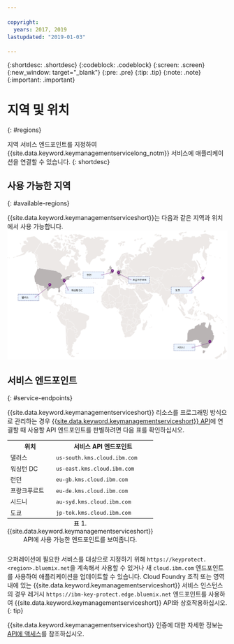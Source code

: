 ```yaml
---

copyright:
  years: 2017, 2019
lastupdated: "2019-01-03"

---
```


{:shortdesc: .shortdesc}
{:codeblock: .codeblock}
{:screen: .screen}
{:new_window: target="_blank"}
{:pre: .pre}
{:tip: .tip}
{:note: .note}
{:important: .important}

# 지역 및 위치
{: #regions}

지역 서비스 엔드포인트를 지정하여 {{site.data.keyword.keymanagementservicelong_notm}} 서비스에 애플리케이션을 연결할 수 있습니다.
{: shortdesc}

## 사용 가능한 지역
{: #available-regions}

{{site.data.keyword.keymanagementserviceshort}}는 다음과 같은 지역과 위치에서 사용 가능합니다.
![이 이미지는 Key Protect 서비스가 사용 가능한 지역을 보여줍니다.](images/world-map_min.svg)

## 서비스 엔드포인트
{: #service-endpoints}

{{site.data.keyword.keymanagementserviceshort}} 리소스를 프로그래밍 방식으로 관리하는 경우 [{{site.data.keyword.keymanagementserviceshort}} API](https://console.bluemix.net/apidocs/key-protect)에 연결할 때 사용할 API 엔드포인트를 판별하려면 다음 표를 확인하십시오. 

<table>
    <tr>
        <th>위치</th>
        <th>서비스 API 엔드포인트</th>
    </tr>
    <tr>
        <td>댈러스</td>
        <td>
            <code>us-south.kms.cloud.ibm.com</code>
        </td>
    </tr>
    <tr>
        <td>워싱턴 DC</td>
        <td>
            <code>us-east.kms.cloud.ibm.com</code>
        </td>
    </tr>
    <tr>
        <td>런던</td>
        <td>
            <code>eu-gb.kms.cloud.ibm.com</code>
        </td>
    </tr>
    <tr>
        <td>프랑크푸르트</td>
        <td>
            <code>eu-de.kms.cloud.ibm.com</code>
        </td>
    </tr>
    <tr>
        <td>시드니</td>
        <td>
            <code>au-syd.kms.cloud.ibm.com</code>
        </td>
    </tr>
    <tr>
        <td>도쿄</td>
        <td>
            <code>jp-tok.kms.cloud.ibm.com</code>
        </td>
    </tr>
    <caption style="caption-side:bottom;">표 1. {{site.data.keyword.keymanagementserviceshort}} API에 사용 가능한 엔드포인트를 보여줍니다.</caption>
</table>

오퍼레이션에 필요한 서비스를 대상으로 지정하기 위해 `https://keyprotect.<region>.bluemix.net`을 계속해서 사용할 수 있거나 새 `cloud.ibm.com` 엔드포인트를 사용하여 애플리케이션을 업데이트할 수 있습니다. Cloud Foundry 조직 또는 영역 내에 있는 {{site.data.keyword.keymanagementserviceshort}} 서비스 인스턴스의 경우 레거시 `https://ibm-key-protect.edge.bluemix.net` 엔드포인트를 사용하여 {{site.data.keyword.keymanagementserviceshort}} API와 상호작용하십시오.
{: tip}

{{site.data.keyword.keymanagementserviceshort}} 인증에 대한 자세한 정보는 [API에 액세스](/docs/services/key-protect/access-api.html)를 참조하십시오.
